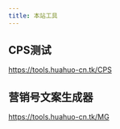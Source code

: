 ```yaml
---
title: 本站工具
---
```

<h2>CPS测试</h2>
<a href="//tools.huahuo-cn.tk/CPS">https://tools.huahuo-cn.tk/CPS</a>
<h2>营销号文案生成器</h2>
<a href="//tools.huahuo-cn.tk/MG">https://tools.huahuo-cn.tk/MG</a>

